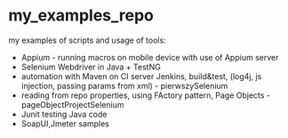 # my_examples_repo
my examples of scripts and usage of tools:
- Appium - running macros on mobile device with use of Appium server
- Selenium Webdriver in Java + TestNG
- automation with Maven on CI server Jenkins, build&test, (log4j, js injection, passing params from xml) - pierwszySelenium
- reading from repo properties, using FActory pattern, Page Objects - pageObjectProjectSelenium
- Junit testing Java code
- SoapUI,Jmeter samples





